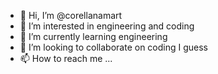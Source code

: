 - 👋 Hi, I’m @corellanamart
- 👀 I’m interested in engineering and coding
- 🌱 I’m currently learning engineering
- 💞️ I’m looking to collaborate on coding I guess
- 📫 How to reach me ...

<!---
corellanamart/corellanamart is a ✨ special ✨ repository because its `README.md` (this file) appears on your GitHub profile.
You can click the Preview link to take a look at your changes.
--->
